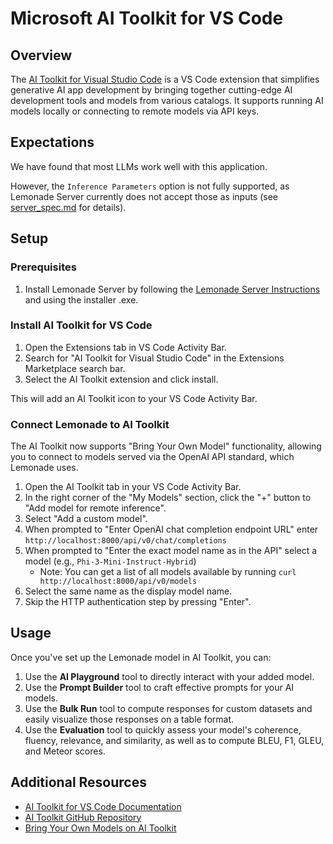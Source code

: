 # Microsoft AI Toolkit for VS Code

## Overview

The [AI Toolkit for Visual Studio Code](https://learn.microsoft.com/en-us/windows/ai/toolkit/) is a VS Code extension that simplifies generative AI app development by bringing together cutting-edge AI development tools and models from various catalogs. It supports running AI models locally or connecting to remote models via API keys.

## Expectations

We have found that most LLMs work well with this application. 

However, the `Inference Parameters` option is not fully supported, as Lemonade Server currently does not accept those as inputs (see [server_spec.md](https://github.com/onnx/turnkeyml/blob/main/docs/lemonade/server_spec.md) for details).


## Setup

### Prerequisites

1. Install Lemonade Server by following the [Lemonade Server Instructions](https://github.com/onnx/turnkeyml/blob/main/docs/lemonade/lemonade_server_exe.md) and using the installer .exe.

### Install AI Toolkit for VS Code

1. Open the Extensions tab in VS Code Activity Bar.
2. Search for "AI Toolkit for Visual Studio Code" in the Extensions Marketplace search bar.
3. Select the AI Toolkit extension and click install.

This will add an AI Toolkit icon to your VS Code Activity Bar.

### Connect Lemonade to AI Toolkit

The AI Toolkit now supports "Bring Your Own Model" functionality, allowing you to connect to models served via the OpenAI API standard, which Lemonade uses.

1. Open the AI Toolkit tab in your VS Code Activity Bar.
2. In the right corner of the "My Models" section, click the "+" button to "Add model for remote inference".
3. Select "Add a custom model".
4. When prompted to "Enter OpenAI chat completion endpoint URL" enter `http://localhost:8000/api/v0/chat/completions`
5. When prompted to "Enter the exact model name as in the API" select a model (e.g., `Phi-3-Mini-Instruct-Hybrid`)
    - Note: You can get a list of all models available by running `curl http://localhost:8000/api/v0/models`
6. Select the same name as the display model name.
7. Skip the HTTP authentication step by pressing "Enter".

## Usage

Once you've set up the Lemonade model in AI Toolkit, you can:

1. Use the **AI Playground** tool to directly interact with your added model.
2. Use the **Prompt Builder** tool to craft effective prompts for your AI models.
3. Use the **Bulk Run** tool to compute responses for custom datasets and easily visualize those responses on a table format.
4. Use the **Evaluation** tool to quickly assess your model's coherence, fluency, relevance, and similarity, as well as to compute BLEU, F1, GLEU, and Meteor scores.

## Additional Resources

- [AI Toolkit for VS Code Documentation](https://learn.microsoft.com/en-us/windows/ai/toolkit/)
- [AI Toolkit GitHub Repository](https://github.com/microsoft/vscode-ai-toolkit)
- [Bring Your Own Models on AI Toolkit](https://techcommunity.microsoft.com/blog/azuredevcommunityblog/bring-your-own-models-on-ai-toolkit---using-ollama-and-api-keys/4369411)
